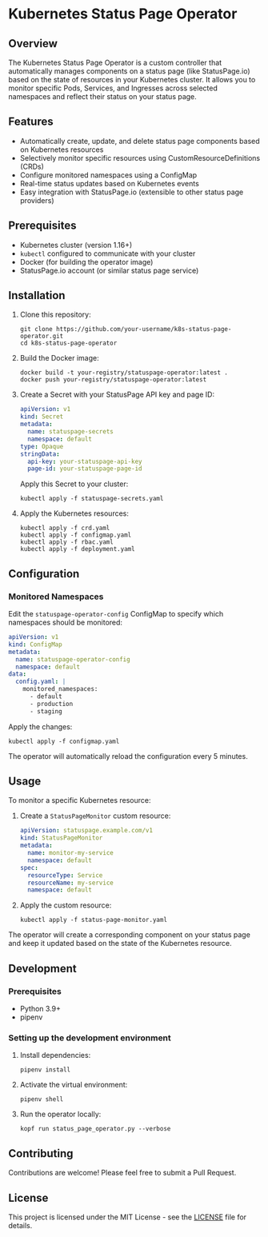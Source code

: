 # Kubernetes Status Page Operator

## Overview

The Kubernetes Status Page Operator is a custom controller that automatically manages components on a status page (like StatusPage.io) based on the state of resources in your Kubernetes cluster. It allows you to monitor specific Pods, Services, and Ingresses across selected namespaces and reflect their status on your status page.

## Features

- Automatically create, update, and delete status page components based on Kubernetes resources
- Selectively monitor specific resources using CustomResourceDefinitions (CRDs)
- Configure monitored namespaces using a ConfigMap
- Real-time status updates based on Kubernetes events
- Easy integration with StatusPage.io (extensible to other status page providers)

## Prerequisites

- Kubernetes cluster (version 1.16+)
- `kubectl` configured to communicate with your cluster
- Docker (for building the operator image)
- StatusPage.io account (or similar status page service)

## Installation

1. Clone this repository:
   ```
   git clone https://github.com/your-username/k8s-status-page-operator.git
   cd k8s-status-page-operator
   ```

2. Build the Docker image:
   ```
   docker build -t your-registry/statuspage-operator:latest .
   docker push your-registry/statuspage-operator:latest
   ```

3. Create a Secret with your StatusPage API key and page ID:
   ```yaml
   apiVersion: v1
   kind: Secret
   metadata:
     name: statuspage-secrets
     namespace: default
   type: Opaque
   stringData:
     api-key: your-statuspage-api-key
     page-id: your-statuspage-page-id
   ```
   Apply this Secret to your cluster:
   ```
   kubectl apply -f statuspage-secrets.yaml
   ```

4. Apply the Kubernetes resources:
   ```
   kubectl apply -f crd.yaml
   kubectl apply -f configmap.yaml
   kubectl apply -f rbac.yaml
   kubectl apply -f deployment.yaml
   ```

## Configuration

### Monitored Namespaces

Edit the `statuspage-operator-config` ConfigMap to specify which namespaces should be monitored:

```yaml
apiVersion: v1
kind: ConfigMap
metadata:
  name: statuspage-operator-config
  namespace: default
data:
  config.yaml: |
    monitored_namespaces:
      - default
      - production
      - staging
```

Apply the changes:
```
kubectl apply -f configmap.yaml
```

The operator will automatically reload the configuration every 5 minutes.

## Usage

To monitor a specific Kubernetes resource:

1. Create a `StatusPageMonitor` custom resource:

   ```yaml
   apiVersion: statuspage.example.com/v1
   kind: StatusPageMonitor
   metadata:
     name: monitor-my-service
     namespace: default
   spec:
     resourceType: Service
     resourceName: my-service
     namespace: default
   ```

2. Apply the custom resource:
   ```
   kubectl apply -f status-page-monitor.yaml
   ```

The operator will create a corresponding component on your status page and keep it updated based on the state of the Kubernetes resource.

## Development

### Prerequisites

- Python 3.9+
- pipenv

### Setting up the development environment

1. Install dependencies:
   ```
   pipenv install
   ```

2. Activate the virtual environment:
   ```
   pipenv shell
   ```

3. Run the operator locally:
   ```
   kopf run status_page_operator.py --verbose
   ```

## Contributing

Contributions are welcome! Please feel free to submit a Pull Request.

## License

This project is licensed under the MIT License - see the [LICENSE](LICENSE) file for details.